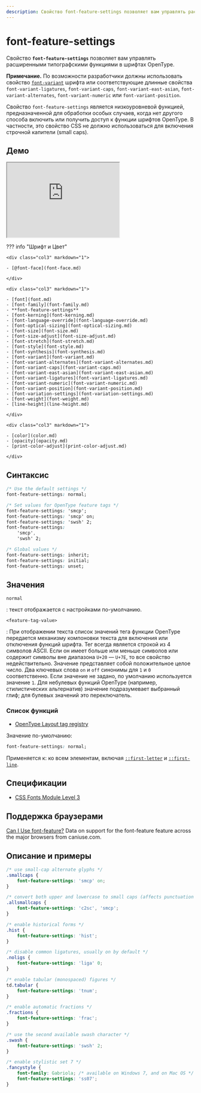 ```yaml
---
description: Свойство font-feature-settings позволяет вам управлять расширенными типографскими функциями в шрифтах OpenType
---
```


# font-feature-settings

Свойство **`font-feature-settings`** позволяет вам управлять расширенными типографскими функциями в шрифтах OpenType.

**Примечание.** По возможности разработчики должны использовать свойство [`font-variant`](font-variant.md) шрифта или соответствующие длинные свойства `font-variant-ligatures`, `font-variant-caps`, `font-variant-east-asian`, `font-variant-alternates`, `font-variant-numeric` или `font-variant-position`.

Свойство `font-feature-settings` является низкоуровневой функцией, предназначенной для обработки особых случаев, когда нет другого способа включить или получить доступ к функции шрифтов OpenType. В частности, это свойство CSS не должно использоваться для включения строчной капители (small caps).

## Демо

<iframe class="interactive is-default-height" height="200" src="https://interactive-examples.mdn.mozilla.net/pages/css/font-feature-settings.html" title="MDN Web Docs Interactive Example" loading="lazy" data-readystate="complete"></iframe>

??? info "Шрифт и Цвет"

    <div class="col3" markdown="1">

    - [@font-face](font-face.md)

    </div>

    <div class="col3" markdown="1">

    - [font](font.md)
    - [font-family](font-family.md)
    - **font-feature-settings**
    - [font-kerning](font-kerning.md)
    - [font-language-override](font-language-override.md)
    - [font-optical-sizing](font-optical-sizing.md)
    - [font-size](font-size.md)
    - [font-size-adjust](font-size-adjust.md)
    - [font-stretch](font-stretch.md)
    - [font-style](font-style.md)
    - [font-synthesis](font-synthesis.md)
    - [font-variant](font-variant.md)
    - [font-variant-alternates](font-variant-alternates.md)
    - [font-variant-caps](font-variant-caps.md)
    - [font-variant-east-asian](font-variant-east-asian.md)
    - [font-variant-ligatures](font-variant-ligatures.md)
    - [font-variant-numeric](font-variant-numeric.md)
    - [font-variant-position](font-variant-position.md)
    - [font-variation-settings](font-variation-settings.md)
    - [font-weight](font-weight.md)
    - [line-height](line-height.md)

    </div>

    <div class="col3" markdown="1">

    - [color](color.md)
    - [opacity](opacity.md)
    - [print-color-adjust](print-color-adjust.md)

    </div>

## Синтаксис

```css
/* Use the default settings */
font-feature-settings: normal;

/* Set values for OpenType feature tags */
font-feature-settings: 'smcp';
font-feature-settings: 'smcp' on;
font-feature-settings: 'swsh' 2;
font-feature-settings:
    'smcp',
    'swsh' 2;

/* Global values */
font-feature-settings: inherit;
font-feature-settings: initial;
font-feature-settings: unset;
```

## Значения

`normal`

: текст отображается с настройками по-умолчанию.

`<feature-tag-value>`

: При отображении текста список значений тега функции OpenType передается механизму компоновки текста для включения или отключения функций шрифта. Тег всегда является строкой из 4 символов ASCII. Если он имеет больше или меньше символов или содержит символы вне диапазона `U+20` — `U+7E`, то все свойство недействительно. Значение представляет собой положительное целое число. Два ключевых слова `on` и `off` синонимы для `1` и `0` соответственно. Если значение не задано, по умолчанию используется значение `1`. Для небулевых функций OpenType (например, стилистических альтернатив) значение подразумевает выбранный глиф; для булевых значений это переключатель.

### Список функций

-   [OpenType Layout tag registry](https://www.microsoft.com/typography/otspec/featurelist.htm)

Значение по-умолчанию:

```css
font-feature-settings: normal;
```

Применяется к: ко всем элементам, включая [`::first-letter`](first-letter.md) и [`::first-line`](first-line.md).

## Спецификации

-   [CSS Fonts Module Level 3](https://drafts.csswg.org/css-fonts-3/#propdef-font-feature-settings)

## Поддержка браузерами

<p class="ciu_embed" data-feature="font-feature" data-periods="future_1,current,past_1,past_2">
  <a href="http://caniuse.com/#feat=font-feature">Can I Use font-feature?</a> Data on support for the font-feature feature across the major browsers from caniuse.com.
</p>

## Описание и примеры

```css
/* use small-cap alternate glyphs */
.smallcaps {
    font-feature-settings: 'smcp' on;
}

/* convert both upper and lowercase to small caps (affects punctuation also) */
.allsmallcaps {
    font-feature-settings: 'c2sc', 'smcp';
}

/* enable historical forms */
.hist {
    font-feature-settings: 'hist';
}

/* disable common ligatures, usually on by default */
.noligs {
    font-feature-settings: 'liga' 0;
}

/* enable tabular (monospaced) figures */
td.tabular {
    font-feature-settings: 'tnum';
}

/* enable automatic fractions */
.fractions {
    font-feature-settings: 'frac';
}

/* use the second available swash character */
.swash {
    font-feature-settings: 'swsh' 2;
}

/* enable stylistic set 7 */
.fancystyle {
    font-family: Gabriola; /* available on Windows 7, and on Mac OS */
    font-feature-settings: 'ss07';
}
```
